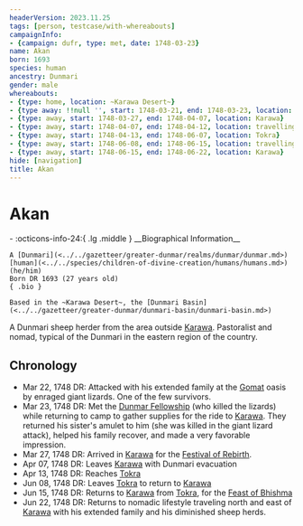 ```yaml
---
headerVersion: 2023.11.25
tags: [person, testcase/with-whereabouts]
campaignInfo:
- {campaign: dufr, type: met, date: 1748-03-23}
name: Akan
born: 1693
species: human
ancestry: Dunmari
gender: male
whereabouts:
- {type: home, location: ~Karawa Desert~}
- {type away: !!null '', start: 1748-03-21, end: 1748-03-23, location: Gomat Oasis}
- {type: away, start: 1748-03-27, end: 1748-04-07, location: Karawa}
- {type: away, start: 1748-04-07, end: 1748-04-12, location: travelling to Tokra}
- {type: away, start: 1748-04-13, end: 1748-06-07, location: Tokra}
- {type: away, start: 1748-06-08, end: 1748-06-15, location: travelling to Karawa}
- {type: away, start: 1748-06-15, end: 1748-06-22, location: Karawa}
hide: [navigation]
title: Akan
---
```

# Akan
<div class="grid cards ext-narrow-margin ext-one-column" markdown>
- :octicons-info-24:{ .lg .middle } __Biographical Information__

    A [Dunmari](<../../gazetteer/greater-dunmar/realms/dunmar/dunmar.md>) [human](<../../species/children-of-divine-creation/humans/humans.md>) (he/him)  
    Born DR 1693 (27 years old)  
    { .bio }

    Based in the ~Karawa Desert~, the [Dunmari Basin](<../../gazetteer/greater-dunmar/dunmari-basin/dunmari-basin.md>)
</div>



A Dunmari sheep herder from the area outside [Karawa](<../../gazetteer/greater-dunmar/realms/dunmar/eastern-dunmar/karawa.md>). Pastoralist and nomad, typical of the Dunmari in the eastern region of the country.  






## Chronology
- Mar 22, 1748 DR: Attacked with his extended family at the [Gomat](<../../gazetteer/greater-dunmar/dunmari-basin/gomat.md>) oasis by enraged giant lizards. One of the few survivors. 
- Mar 23, 1748 DR: Met the [Dunmar Fellowship](<../pcs/dunmar-fellowship/dunmar-fellowship.md>) (who killed the lizards) while returning to camp to gather supplies for the ride to [Karawa](<../../gazetteer/greater-dunmar/realms/dunmar/eastern-dunmar/karawa.md>). They returned his sister's amulet to him (she was killed in the giant lizard attack), helped his family recover, and made a very favorable impression. 
- Mar 27, 1748 DR: Arrived in [Karawa](<../../gazetteer/greater-dunmar/realms/dunmar/eastern-dunmar/karawa.md>) for the [Festival of Rebirth](<../../time/holidays-and-festivals/dunmari-festivals/festival-of-rebirth.md>).
- Apr 07, 1748 DR: Leaves [Karawa](<../../gazetteer/greater-dunmar/realms/dunmar/eastern-dunmar/karawa.md>) with Dunmari evacuation
- Apr 13, 1748 DR: Reaches [Tokra](<../../gazetteer/greater-dunmar/realms/dunmar/central-dunmar/tokra/tokra.md>)
- Jun 08, 1748 DR: Leaves [Tokra](<../../gazetteer/greater-dunmar/realms/dunmar/central-dunmar/tokra/tokra.md>) to return to [Karawa](<../../gazetteer/greater-dunmar/realms/dunmar/eastern-dunmar/karawa.md>)
- Jun 15, 1748 DR: Returns to [Karawa](<../../gazetteer/greater-dunmar/realms/dunmar/eastern-dunmar/karawa.md>) from [Tokra](<../../gazetteer/greater-dunmar/realms/dunmar/central-dunmar/tokra/tokra.md>), for the [Feast of Bhishma](<../../time/holidays-and-festivals/dunmari-festivals/feast-of-bhishma.md>)
- Jun 22, 1748 DR: Returns to nomadic lifestyle traveling north and east of [Karawa](<../../gazetteer/greater-dunmar/realms/dunmar/eastern-dunmar/karawa.md>) with his extended family and his diminished sheep herds. 

